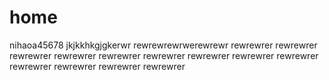 # home
nihaoa45678
jkjkkhkgjgkerwr
rewrewrewrwerewrewr
rewrewrer
rewrewrer
rewrewrer
rewrewrer
rewrewrer
rewrewrer
rewrewrer
rewrewrer
rewrewrer
rewrewrer
rewrewrer
rewrewrer
rewrewrer
